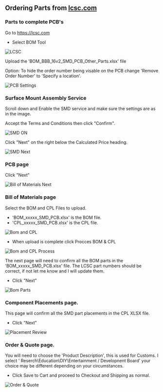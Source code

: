 ## Ordering Parts from [lcsc.com](https://lcsc.com/)

### Parts to complete PCB's

Go to https://lcsc.com 

* Select BOM Tool

![LCSC](https://github.com/GDWoody/Pixel-Controllers/blob/main/image/LCSC.png)

Upload the 'BOM_BBB_16v2_SMD_PCB_Other_Parts.xlsx' file


Option: To hide the order number being visable on the PCB change 'Remove Order Number' to 'Specify a location'.

![PCB Settings](https://github.com/GDWoody/Pixel-Controllers/blob/main/image/pcb_settings.png)

### Surface Mount Assembly Service


Scroll down and Enable the SMD service and make sure the settings are as in the image.

Accept the Terms and Conditions then click "Confirm".


![SMD ON](https://github.com/GDWoody/Pixel-Controllers/blob/main/image/smd_select.png)


Click "Next" on the right below the Calculated Price heading.

![SMD Next](https://github.com/GDWoody/Pixel-Controllers/blob/main/image/gerber_next.png)


### PCB page

Click "Next"

![Bill of Materials Next](https://github.com/GDWoody/Pixel-Controllers/blob/main/image/bill_of_materials.png)

### Bill of Materials page

Select the BOM and CPL Files to upload.

* 'BOM_xxxxx_SMD_PCB.xlsx' is the BOM file.
* 'CPL_xxxxx_SMD_PCB.xlsx' is the CPL file.


![Bom and CPL](https://github.com/GDWoody/Pixel-Controllers/blob/main/image/bom_cpl.png)


* When upload is complete click Procces BOM & CPL

![Bom and CPL Process](https://github.com/GDWoody/Pixel-Controllers/blob/main/image/process_bom_cpl.png)


The next page will need to confirm all the BOM parts in the 'BOM_xxxxx_SMD_PCB.xlsx' file.
The LCSC part numbers should be correct, if not let me know and I will update them.
* Click "Next"

![Bom Parts](https://github.com/GDWoody/Pixel-Controllers/blob/main/image/parts.png)


### Component Placements page.

This page will confirm all the SMD part placements in the CPL XLSX file.
* Click "Next"

![Placement Review](https://github.com/GDWoody/Pixel-Controllers/blob/main/image/cpl.png)


### Order & Quote page.

You will need to choose the 'Product Description', this is used for Customs. I select ' Reserch\Education\DIY\Entertainment / Developnent Board' your choice may be different depending on your circumstances.

* Click Save to Cart and proceed to Checkout and Shipping as normal.

![Order & Quote](https://github.com/GDWoody/Pixel-Controllers/blob/main/image/save.png)

